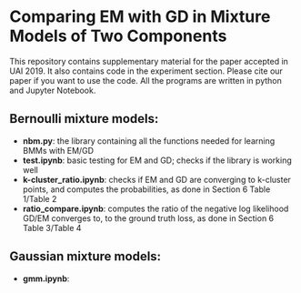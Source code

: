 # Comparing EM with GD in Mixture Models of Two Components
This repository contains supplementary material for the paper accepted in UAI 2019. It also contains code in the experiment section. Please cite our paper if you want to use the code. All the programs are written in python and Jupyter Notebook.
## Bernoulli mixture models:
* **nbm.py**: the library containing all the functions needed for learning BMMs with EM/GD
* **test.ipynb**: basic testing for EM and GD; checks if the library is working well
* **k-cluster_ratio.ipynb**: checks if EM and GD are converging to k-cluster points, and computes the probabilities, as done in Section 6 Table 1/Table 2
* **ratio_compare.ipynb**: computes the ratio of the negative log likelihood GD/EM converges to, to the ground truth loss, as done in Section 6 Table 3/Table 4
## Gaussian mixture models:
* **gmm.ipynb**: 
